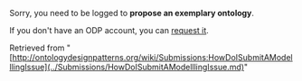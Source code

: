 Sorry, you need to be logged to __propose an exemplary ontology__. 


If you don't have an ODP account, you can [request it](http://ontologydesignpatterns.org/wiki/Special:RequestAccount "Special:RequestAccount").





Retrieved from "[http://ontologydesignpatterns.org/wiki/Submissions:HowDoISubmitAModelllingIssue](../Submissions/HowDoISubmitAModelllingIssue.md)"